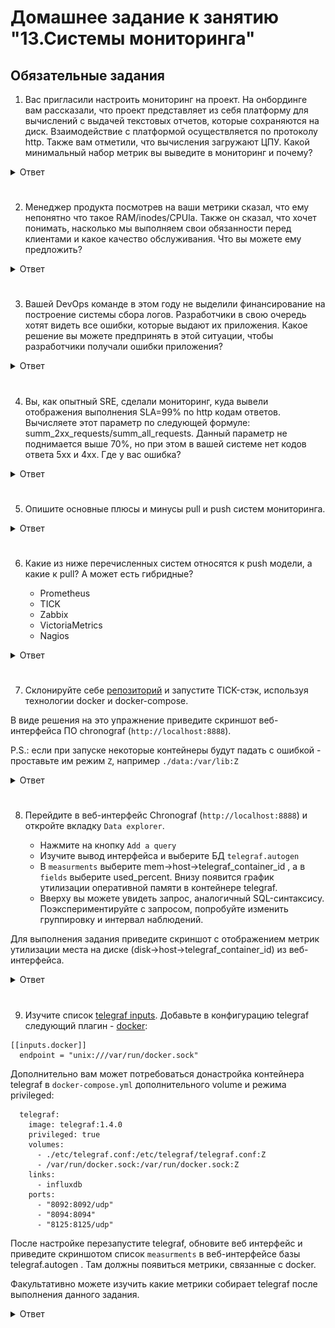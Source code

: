 # Домашнее задание к занятию "13.Системы мониторинга"

## Обязательные задания

1. Вас пригласили настроить мониторинг на проект. На онбординге вам рассказали, что проект представляет из себя 
платформу для вычислений с выдачей текстовых отчетов, которые сохраняются на диск. Взаимодействие с платформой 
осуществляется по протоколу http. Также вам отметили, что вычисления загружают ЦПУ. Какой минимальный набор метрик вы
выведите в мониторинг и почему?

<details><summary>Ответ</summary>

Настройка мониторинга для проекта включает в себя выбор правильных показателей для обеспечения работоспособности, производительности и надежности системы. Учитывая, что в проекте задействована платформа для вычислений с ресурсоемкими задачами и взаимодействием по HTTP-протоколу, минимальный набор метрик, за которыми стоит следить:

**- Использование процессора:** Поскольку вычисления интенсивно используют ЦП, мониторинг использования ЦП имеет решающее значение. Высокая загрузка ЦП может указывать на потенциальные узкие места в производительности, конфликты ресурсов или необходимость оптимизации.

**- Использование памяти:** погает убедиться, что в системе достаточно памяти для эффективной обработки вычислений и HTTP-запросов. Высокое использование памяти может привести к снижению производительности или ошибкам нехватки памяти.

**- Время ответа HTTP и задержка:** необходим для взаимодействия с пользователем. Медленное время отклика может повлиять на удовлетворенность пользователей и может указывать на проблемы с производительностью платформы.

**- Частота ошибок HTTP:** (например, кодов состояния 4xx, 5xx) помогает выявить проблемы, с которыми могут столкнуться пользователи. Высокая частота ошибок может указывать на ошибки, неверные конфигурации или ограничения ресурсов.

**- Использование диска:** Поскольку текстовые отчеты сохраняются на диск, необходимо следить за использованием диска, чтобы гарантировать наличие достаточного места. Нехватка места на диске может привести к потере данных или системным сбоям.

**- Сетевой трафик:**  помогает понять схемы связи и потенциальные узкие места при передаче данных. Необычно высокий или низкий сетевой трафик может указывать на аномалии.

**- Средняя загрузка процессора:** обеспечивает более широкое представление о загрузке системы с течением времени. Высокая средняя нагрузка может указывать на периоды высокого спроса и потенциальной конкуренции за ресурсы.

**- Количество активных процессов/потоков:** дает представление о том, как система управляет одновременными вычислениями и запросами. Слишком большое количество процессов/потоков может повлиять на производительность и скорость отклика.

**- Метрики, специфичные для приложения:** В зависимости от специфики проекта может потребоваться отслеживать специфические для приложения показатели (для каждого конкретного проекта они могут быть свои).

</details>   

#
2. Менеджер продукта посмотрев на ваши метрики сказал, что ему непонятно что такое RAM/inodes/CPUla. Также он сказал, 
что хочет понимать, насколько мы выполняем свои обязанности перед клиентами и какое качество обслуживания. Что вы 
можете ему предложить?

<details><summary>Ответ</summary>

- CPUla - средние значения загрузки процессора за 1, 5, и 15 минут. Значение не должно превышать n, где n - количество ядер.   
- inodes - индексные дескрипторы файловой системы. Имеют ограниченное количество почти во всех файловых системах. Количество свободных не должно быть, к примеру, меньше 10% от общего количества.   
- RAM - Оперативная память. Количество свободной не должно превышать 85% от доступного объёма.
- Разработать для приложения healthcheck проверки и функциональные тесты и настроить сбор их метрик. Для примера:
  - Метрики взаимодействия с пользователем (Время, Частота ошибок https)
  - Доступность и надежность услуг (Процент времени безотказной работы, Простои)
  - Мониторинг баз данных и запросы к ним, сетевой мониторинг.
  - Прочее в рамках конкреного проекта...

</details>

#
3. Вашей DevOps команде в этом году не выделили финансирование на построение системы сбора логов. Разработчики в свою 
очередь хотят видеть все ошибки, которые выдают их приложения. Какое решение вы можете предпринять в этой ситуации, 
чтобы разработчики получали ошибки приложения?

<details><summary>Ответ</summary>

В ситуации, когда выделенная система ведения журнала не может быть построена из-за отсутствия финансирования, мы можем изучить альтернативные подходы, чтобы предоставить разработчикам информацию об ошибках приложений.   
Как вариант:

**Использовать существующие инструменты или то что можно настроить бесплатно:**
- Zabbix
- Журналы действующих приложений
- Службы объединения журналов (Elasticsearch, Logstash и Kibana (ELK))
- Платформы отслеживания ошибок (Sentry, Raygun)
- Уведомления в мессенджеры например Telegram

</details>

#
4. Вы, как опытный SRE, сделали мониторинг, куда вывели отображения выполнения SLA=99% по http кодам ответов. 
Вычисляете этот параметр по следующей формуле: summ_2xx_requests/summ_all_requests. Данный параметр не поднимается выше 
70%, но при этом в вашей системе нет кодов ответа 5xx и 4xx. Где у вас ошибка?

<details><summary>Ответ</summary>

Не учтены. 3xx - ответы, которые не являются ошибкой.   
Должно быть так: (summ_2xx_requests+summ_3xx_requests)/summ_all_requests

</details>

#
5. Опишите основные плюсы и минусы pull и push систем мониторинга.

<details><summary>Ответ</summary>

Плюсы:   
- для начала сбора метрик достаточно установить агента   
- возможность использовать протокол udp для отдачи метрик   

Минусы:   
- агент - дополнительная точка отказа. Таким образом, есть вероятность, что сервис работает в штатном режиме, а вот агент перестал работать.
- сложная отладка отправки метрик

</details>

#
6. Какие из ниже перечисленных систем относятся к push модели, а какие к pull? А может есть гибридные?

    - Prometheus 
    - TICK
    - Zabbix
    - VictoriaMetrics
    - Nagios

<details><summary>Ответ</summary>

| Сервис          | Модель | Дополнительный комментарий                                                                                                        |
|-----------------|--------|-----------------------------------------------------------------------------------------------------------------------------------|
| Prometheus      | Push   | Основное назначение собирать информацию                                                                                           |
| TICK            | Hybrid | Telegraf, InfluxDB, Chronograf, Kapacitor может быть настроен как для отправки, так и для извлечения данных.                      |
| Zabbix          | Pull   | Может опрашивать сам, так-же есть агенты                                                                                          |
| VictoriaMetrics | Pull   | Изначально разрабатывалась как pull, но вней есть API для реализации push                                                         |
| Nagios          | Pull   | Есть агенты, которые работают по pull-модели, но так же есть поддержка push-модели по протоколу SNMP                              |


</details>

#
7. Склонируйте себе [репозиторий](https://github.com/influxdata/sandbox/tree/master) и запустите TICK-стэк, 
используя технологии docker и docker-compose.

В виде решения на это упражнение приведите скриншот веб-интерфейса ПО chronograf (`http://localhost:8888`). 

P.S.: если при запуске некоторые контейнеры будут падать с ошибкой - проставьте им режим `Z`, например
`./data:/var/lib:Z`

<details><summary>Ответ</summary>

![10_2_1](hw10.2/10_2_1.png)

</details>

#
8. Перейдите в веб-интерфейс Chronograf (`http://localhost:8888`) и откройте вкладку `Data explorer`.

    - Нажмите на кнопку `Add a query`
    - Изучите вывод интерфейса и выберите БД `telegraf.autogen`
    - В `measurments` выберите mem->host->telegraf_container_id , а в `fields` выберите used_percent. 
    Внизу появится график утилизации оперативной памяти в контейнере telegraf.
    - Вверху вы можете увидеть запрос, аналогичный SQL-синтаксису. 
    Поэкспериментируйте с запросом, попробуйте изменить группировку и интервал наблюдений.

Для выполнения задания приведите скриншот с отображением метрик утилизации места на диске 
(disk->host->telegraf_container_id) из веб-интерфейса.


<details><summary>Ответ</summary>

![10_2_2](hw10.2/10_2_2.png)

Подозреваю что т.к. ДЗ выполнял на виртуальной вм у которой virtio драйвер диск не определился.

</details>

#
9. Изучите список [telegraf inputs](https://github.com/influxdata/telegraf/tree/master/plugins/inputs). 
Добавьте в конфигурацию telegraf следующий плагин - [docker](https://github.com/influxdata/telegraf/tree/master/plugins/inputs/docker):
```
[[inputs.docker]]
  endpoint = "unix:///var/run/docker.sock"
```

Дополнительно вам может потребоваться донастройка контейнера telegraf в `docker-compose.yml` дополнительного volume и 
режима privileged:
```
  telegraf:
    image: telegraf:1.4.0
    privileged: true
    volumes:
      - ./etc/telegraf.conf:/etc/telegraf/telegraf.conf:Z
      - /var/run/docker.sock:/var/run/docker.sock:Z
    links:
      - influxdb
    ports:
      - "8092:8092/udp"
      - "8094:8094"
      - "8125:8125/udp"
```

После настройке перезапустите telegraf, обновите веб интерфейс и приведите скриншотом список `measurments` в 
веб-интерфейсе базы telegraf.autogen . Там должны появиться метрики, связанные с docker.

Факультативно можете изучить какие метрики собирает telegraf после выполнения данного задания.

<details><summary>Ответ</summary>

Странно зашел внутрь контейнера судя по всему конфиг переносится но докер не появился, подозреваю что нужно использовать другую ВМ для тестов или вносить изменения в текущую.
В целом данный материал понятен т.к. с ним приходится работать.

```bash
root@denis-lin:/home/denis/sandbox# ./sandbox enter telegraf
Using latest, stable releases
Entering /bin/bash session in the telegraf container...
root@ee2d9f8f264d:/# cat /etc/telegraf/telegraf.conf
[agent]
  interval = "5s"
  round_interval = true
  metric_batch_size = 1000
  metric_buffer_limit = 10000
  collection_jitter = "0s"
  flush_interval = "5s"
  flush_jitter = "0s"
  precision = ""
  debug = false
  quiet = false
  logfile = ""
  hostname = "$HOSTNAME"
  omit_hostname = false

[[outputs.influxdb]]
  urls = ["http://influxdb:8086"]
  database = "telegraf"
  username = ""
  password = ""
  retention_policy = ""
  write_consistency = "any"
  timeout = "5s"

[[inputs.docker]]
  endpoint = "unix:///var/run/docker.sock"
  container_names = []
  timeout = "5s"
  perdevice = true
  total = false

[[inputs.cpu]]
[[inputs.system]]
[[inputs.influxdb]]
  urls = ["http://influxdb:8086/debug/vars"]
[[inputs.syslog]]
#   ## Specify an ip or hostname with port - eg., tcp://localhost:6514, tcp://10.0.0.1:6514
#   ## Protocol, address and port to host the syslog receiver.
#   ## If no host is specified, then localhost is used.
#   ## If no port is specified, 6514 is used (RFC5425#section-4.1).
  server = "tcp://localhost:6514"
root@ee2d9f8f264d:/#
```


**Дополнение** - все-же решил попробовать пересобрать но чтоб сделать это быстро собрал и запустил sandbox внутри LXC   
по этому адрес хоста на добавленном скрине другой, диск не видит а вот докер - нормально определеился...

![10_2_3](hw10.2/10_2_3.png)

</details>
